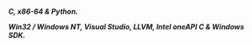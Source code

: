 <p><strong><I>C, x86-64 & Python.</I></strong></p>
<p><strong><I>Win32 / Windows NT, Visual Studio, LLVM, Intel oneAPI C & Windows SDK.</I></strong></p>


